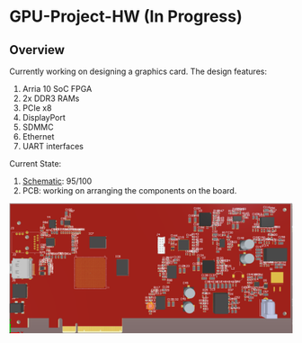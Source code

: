 # GPU-Project-HW (In Progress)

## **Overview**

Currently working on designing a graphics card. The design features:
1. Arria 10 SoC FPGA
2. 2x DDR3 RAMs
3. PCIe x8
4. DisplayPort
5. SDMMC
6. Ethernet
7. UART interfaces

Current State:
1. [Schematic](https://github.com/ddacot/GPU-Project-HW-/blob/main/GPU_schematic.pdf): 95/100 
2. PCB: working on arranging the components on the board. 

![image](https://github.com/ddacot/GPU-Project-HW-/blob/main/PCB_layout.PNG)
